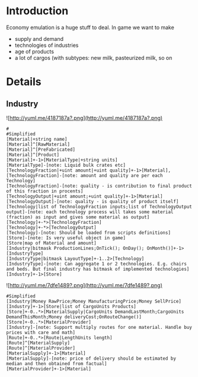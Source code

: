 # Introduction #

Economy emulation is a huge stuff to deal. In game we want to make
  * supply and demand
  * technologies of industries
  * age of products
  * a lot of cargos (with subtypes: new milk, pasteurized milk, so on

# Details #
## Industry ##
![http://yuml.me/4187187a?.png](http://yuml.me/4187187a?.png)
```
#
#Simplified
[Material|+string name]
[Material]^[RawMaterial]
[Material]^[PreFabricated]
[Material]^[Product]
[Material]+-1>[MaterialType|+string units]
[MaterialType]-[note: Liquid bulk crates etc]
[TechnologyFraction|+uint amount|+uint quality]+-1>[Material],[TechnologyFraction]-[note: amount and quality are per each Technology]
[TechnologyFraction]-[note: quality - is contribution to final product of this fraction in procents]
[TechnologyOutput|+uint amount;+uint quality]+-1>[Material]
[TechnologyOutput]-[note: quality - is quality of product itself]
[Technology|list of TechnologyFraction inputs;list of TechnologyOutput output]-[note: each technology process will takes some material (fraction) as input and gives some material as output]
[Technology]+-*>[TechnologyFraction]
[Technology]+-*>[TechnologyOutput]
[Technology]-[note: Should be loaded from scripts definitions]
[Store]-[note: Is very useful object in game]
[Store|map of Material and amount]
[Industry|bitmask ProductionLines;OnTick(); OnDay(); OnMonth()]+-1>[IndustryType]
[IndustryType|bitmask LayoutType]+-1..2>[Technology]
[IndustryType]-[note: Can aggregate 1 or 2 technologies. E.g. chairs and beds. But final industry has bitmask of implemented technologies]
[Industry]+-1>[Store]
```

![http://yuml.me/7dfe1489?.png](http://yuml.me/7dfe1489?.png)
```
#Simplified
[Industry|Money RawPrice;Money ManufacturingPrice;Money SellPrice]
[Industry]+-1>[Store|list of CargoUnits Products]
[Store]+-0..*>[MaterialSupply|CargoUnits DemandLastMonth;CargoUnits DemandThisMonth;Money deliveryCost;OnRouteChange()]
[Store]+-0..*>[MaterialProvider]
[Industry]-[note: Support multiply routes for one material. Handle buy prices with care and math]
[Route]+-0..*>[Route|LengthUnits length]
[Route]^[MaterialSupply]
[Route]^[MaterialProvider]
[MaterialSupply]+-1>[Material]
[MaterialSupply]-[note: price of delivery should be estimated by median and then obtained from factual]
[MaterialProvider]+-1>[Material]
```